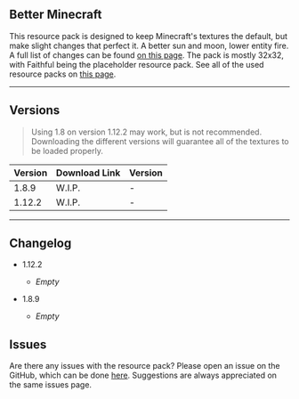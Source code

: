 ## Better Minecraft

This resource pack is designed to keep Minecraft's textures the default, but make slight changes that perfect it. A better sun and moon, lower entity fire. A full list of changes can be found [on this page](changes). The pack is mostly 32x32, with Faithful being the placeholder resource pack. See all of the used resource packs on [this page](used-packs).

* * *

## Versions
> Using 1.8 on version 1.12.2 may work, but is not recommended. Downloading the different versions will guarantee all of the textures to be loaded properly.

| Version | Download Link   | Version |
|:--------|:----------------|:--------|
| 1.8.9   | W.I.P.          | -       |
| 1.12.2  | W.I.P.          | -       |

* * *

## Changelog

- 1.12.2
  - _Empty_
 
- 1.8.9
  - _Empty_


## Issues

Are there any issues with the resource pack? Please open an issue on the GitHub, which can be done [here](https://github.com/lieuwe-berg/bmcpack/issues). Suggestions are always appreciated on the same issues page.
